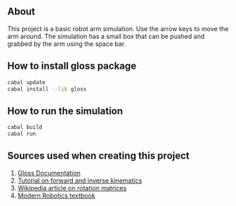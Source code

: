 ## About
This project is a basic robot arm simulation. Use the arrow keys to move the arm around. The simulation has a small box that can be pushed and grabbed by the arm using the space bar.


## How to install gloss package
```bash
cabal update
cabal install --lib gloss
```

## How to run the simulation
```bash
cabal build
cabal run
```

## Sources used when creating this project
1. [Gloss Documentation](https://hackage.haskell.org/package/gloss)
2. [Tutorial on forward and inverse kinematics](https://robotacademy.net.au/masterclass/inverse-kinematics-and-robot-motion/)
3. [Wikipedia article on rotation matrices](https://en.wikipedia.org/wiki/Rotation_matrix)
4. [Modern Robotics textbook](https://hades.mech.northwestern.edu/index.php/Modern_Robotics)


